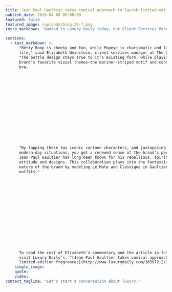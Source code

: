 ```yaml
---
title: Jean Paul Gaultier takes comical approach to launch limited-edition fragrances
publish_date: 2016-04-08 00:00:00
featured: false
featured_image: /uploads/blog-29-f.png
intro_markdown: 'Quoted in Luxury Daily today, our Client Services Manager Elizabeth Weinstein shares her take on the limited-edition fragrances of Jean Paul Gaultier.​'

sections:
  - text_markdown: >-
      "Betty Boop is cheeky and fun, while Popeye is charismatic and larger than
      life," said Elizabeth Weinstein, client services manager at The O Group.
      "The bottle design stays true to it’s existing form, while playing up the
      brand’s favorite visual themes—the mariner-striped motif and cone-shaped
      bra.

















      "By tapping these two iconic cartoon characters, and juxtaposing them in
      modern-day situations, you get a renewed sense of the brand’s personality.
      Jean Paul Gaultier has long been known for his rebellious, spirited
      attitude and designs. This collaboration plays into the fantastical, fun
      nature of the brand by modeling Le Male and Classique in Gaultier-inspired
      outfits."

















      To read the rest of Elizabeth’s commentary and the article in full, please
      visit Luxury Daily’s, "[Jean Paul Gaultier takes comical approach to launch
      limited-edition fragrances](http://www.luxurydaily.com/165972-2/)".​
    single_image:
    quote:
    video:
contact_tagline: "Let's start a conversation about luxury."
---
```



